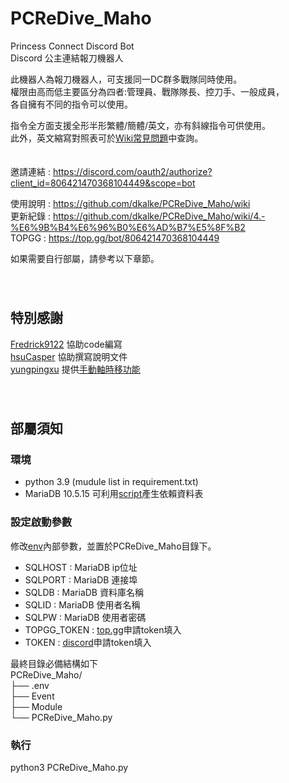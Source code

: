 # PCReDive_Maho
Princess Connect Discord Bot  
Discord 公主連結報刀機器人   
  
此機器人為報刀機器人，可支援同一DC群多戰隊同時使用。  
權限由高而低主要區分為四者:管理員、戰隊隊長、控刀手、一般成員，  
各自擁有不同的指令可以使用。  
  
指令全方面支援全形半形繁體/簡體/英文，亦有斜線指令可供使用。  
此外，英文縮寫對照表可於[Wiki常見問題](https://github.com/dkalke/PCReDive_Maho/wiki/5.-%E5%B8%B8%E8%A6%8B%E5%95%8F%E9%A1%8C)中查詢。

　    
邀請連結 : https://discord.com/oauth2/authorize?client_id=806421470368104449&scope=bot  
  
使用說明 : https://github.com/dkalke/PCReDive_Maho/wiki  
更新紀錄 : https://github.com/dkalke/PCReDive_Maho/wiki/4.-%E6%9B%B4%E6%96%B0%E6%AD%B7%E5%8F%B2  
TOPGG :  https://top.gg/bot/806421470368104449

如果需要自行部屬，請參考以下章節。
　  
　  
   　  

## 特別感謝
[Fredrick9122](https://github.com/Fredrick9122) 協助code編寫  
[hsuCasper](https://github.com/hsuCasper) 協助撰寫說明文件  
[yungpingxu](https://github.com/YungPingXu) 提供[手動軸時移功能](https://github.com/YungPingXu/pcr-bot)  
　      
　    
## 部屬須知
### 環境
- python 3.9 (mudule list in requirement.txt)
- MariaDB 10.5.15
可利用[script](https://github.com/dkalke/PCReDive_Maho/blob/master/PCReDive_Maho/init-files/priceseDB.sql)產生依賴資料表
　    
     

### 設定啟動參數
修改[env](https://github.com/dkalke/PCReDive_Maho/blob/master/PCReDive_Maho/init-files/.env)內部參數，並置於PCReDive_Maho目錄下。
- SQLHOST : MariaDB ip位址
- SQLPORT : MariaDB 連接埠
- SQLDB : MariaDB 資料庫名稱
- SQLID : MariaDB 使用者名稱
- SQLPW : MariaDB 使用者密碼
- TOPGG_TOKEN : [top.gg](https://top.gg/)申請token填入
- TOKEN : [discord](https://discord.com/developers/applications)申請token填入

最終目錄必備結構如下  
PCReDive_Maho/  
├── .env   
├── Event  
├── Module  
└── PCReDive_Maho.py  

### 執行
python3 PCReDive_Maho.py  
